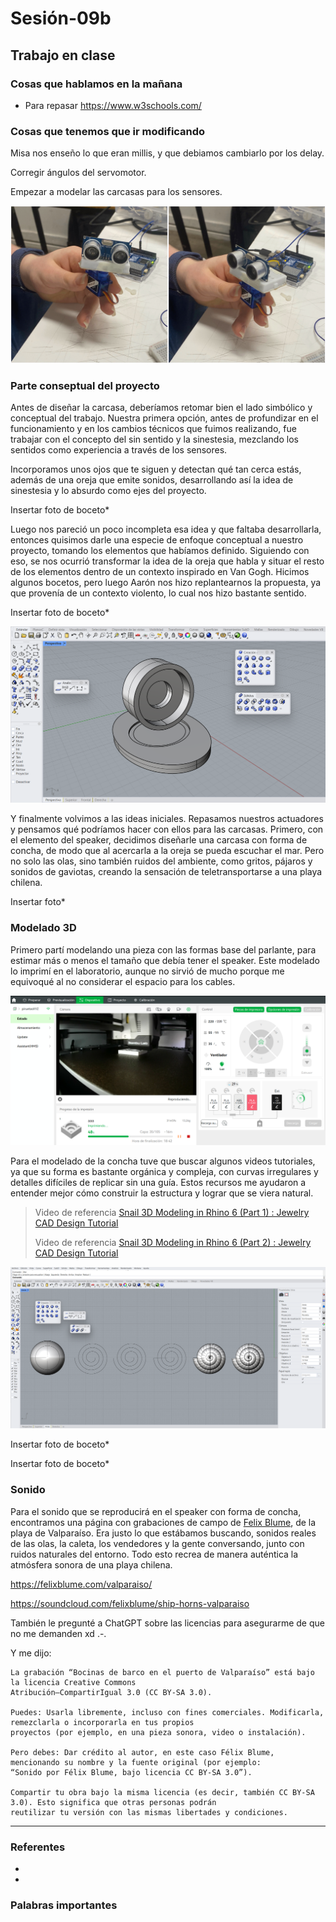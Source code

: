 # Sesión-09b

## Trabajo en clase

### Cosas que hablamos en la mañana

- Para repasar <https://www.w3schools.com/>

### Cosas que tenemos que ir modificando

Misa nos enseño lo que eran millis, y que debiamos cambiarlo por los delay.

Corregir ángulos del servomotor.

Empezar a modelar las carcasas para los sensores.

![foto](imagenes/sesion09b.jpeg)

### Parte conseptual del proyecto

Antes de diseñar la carcasa, deberíamos retomar bien el lado simbólico y conceptual del trabajo. Nuestra primera opción, antes de profundizar en el funcionamiento y en los cambios técnicos que fuimos realizando, fue trabajar con el concepto del sin sentido y la sinestesia, mezclando los sentidos como experiencia a través de los sensores.

Incorporamos unos ojos que te siguen y detectan qué tan cerca estás, además de una oreja que emite sonidos, desarrollando así la idea de sinestesia y lo absurdo como ejes del proyecto.

Insertar foto de boceto*

Luego nos pareció un poco incompleta esa idea y que faltaba desarrollarla, entonces quisimos darle una especie de enfoque conceptual a nuestro proyecto, tomando los elementos que habíamos definido. Siguiendo con eso, se nos ocurrió transformar la idea de la oreja que habla y situar el resto de los elementos dentro de un contexto inspirado en Van Gogh. Hicimos algunos bocetos, pero luego Aarón nos hizo replantearnos la propuesta, ya que provenía de un contexto violento, lo cual nos hizo bastante sentido.

Insertar foto de boceto*

![captura](imagenes/captura-oreja.png)

Y finalmente volvimos a las ideas iniciales. Repasamos nuestros actuadores y pensamos qué podríamos hacer con ellos para las carcasas. Primero, con el elemento del speaker, decidimos diseñarle una carcasa con forma de concha, de modo que al acercarla a la oreja se pueda escuchar el mar. Pero no solo las olas, sino también ruidos del ambiente, como gritos, pájaros y sonidos de gaviotas, creando la sensación de teletransportarse a una playa chilena.

Insertar foto*

### Modelado 3D

Primero partí modelando una pieza con las formas base del parlante, para estimar más o menos el tamaño que debía tener el speaker. Este modelado lo imprimí en el laboratorio, aunque no sirvió de mucho porque me equivoqué al no considerar el espacio para los cables.

![captura](imagenes/captura-impresion01.png)

Para el modelado de la concha tuve que buscar algunos videos tutoriales, ya que su forma es bastante orgánica y compleja, con curvas irregulares y detalles difíciles de replicar sin una guía. Estos recursos me ayudaron a entender mejor cómo construir la estructura y lograr que se viera natural.

> Video de referencia [Snail 3D Modeling in Rhino 6 (Part 1) : Jewelry CAD Design Tutorial ](https://youtu.be/GZgCaxfQmg8?si=GTQTN9FZe9D71rut)
>
> Video de referencia [Snail 3D Modeling in Rhino 6 (Part 2) : Jewelry CAD Design Tutorial ](https://youtu.be/xSrwAgZVyjk?si=gVwk68qb_5_5fiII)

![captura](imagenes/captura-espiral01.png)

Insertar foto de boceto*

Insertar foto de boceto*

### Sonido

Para el sonido que se reproducirá en el speaker con forma de concha, encontramos una página con grabaciones de campo de [Felix Blume](https://felixblume.com/bio/?lang=es), de la playa de Valparaíso. Era justo lo que estábamos buscando, sonidos reales de las olas, la caleta, los vendedores y la gente conversando, junto con ruidos naturales del entorno. Todo esto recrea de manera auténtica la atmósfera sonora de una playa chilena. 

https://felixblume.com/valparaiso/

https://soundcloud.com/felixblume/ship-horns-valparaiso

También le pregunté a ChatGPT sobre las licencias para asegurarme de que no me demanden xd .-.

Y me dijo:

```text
La grabación “Bocinas de barco en el puerto de Valparaíso” está bajo la licencia Creative Commons
Atribución–CompartirIgual 3.0 (CC BY-SA 3.0).

Puedes: Usarla libremente, incluso con fines comerciales. Modificarla, remezclarla o incorporarla en tus propios
proyectos (por ejemplo, en una pieza sonora, video o instalación).

Pero debes: Dar crédito al autor, en este caso Félix Blume, mencionando su nombre y la fuente original (por ejemplo:
“Sonido por Félix Blume, bajo licencia CC BY-SA 3.0”).

Compartir tu obra bajo la misma licencia (es decir, también CC BY-SA 3.0). Esto significa que otras personas podrán
reutilizar tu versión con las mismas libertades y condiciones.
```

---

### Referentes

-

-

### Palabras importantes
